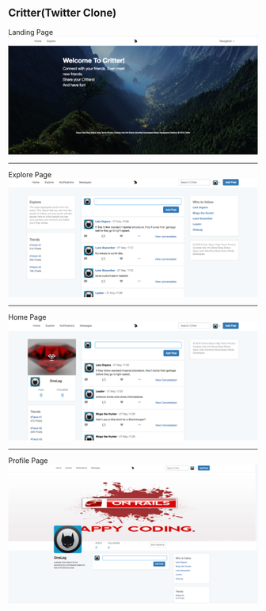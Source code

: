 Critter(Twitter Clone)
---

Landing Page
![img](app/assets/images/landingpage.png)

---

Explore Page
![img](app/assets/images/explore.png)

---
Home Page
![img](app/assets/images/home.png)

---
Profile Page
![img](app/assets/images/profile.png)
